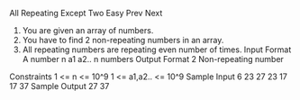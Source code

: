 All Repeating Except Two
Easy  Prev   Next
1. You are given an array of numbers.
2. You have to find 2 non-repeating numbers in an array.
3. All repeating numbers are repeating even number of times.
Input Format
A number n
a1
a2..
n numbers
Output Format
2 Non-repeating number

Constraints
1 <= n <= 10^9
1 <= a1,a2.. <= 10^9 
Sample Input
6
23 27 23 17 17 37
Sample Output
27
37